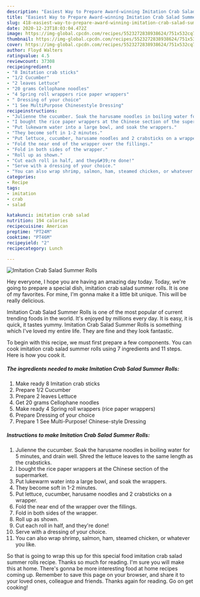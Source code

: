 ```yaml
---
description: "Easiest Way to Prepare Award-winning Imitation Crab Salad Summer Rolls"
title: "Easiest Way to Prepare Award-winning Imitation Crab Salad Summer Rolls"
slug: 418-easiest-way-to-prepare-award-winning-imitation-crab-salad-summer-rolls
date: 2020-12-23T18:03:04.472Z
image: https://img-global.cpcdn.com/recipes/5523272838938624/751x532cq70/imitation-crab-salad-summer-rolls-recipe-main-photo.jpg
thumbnail: https://img-global.cpcdn.com/recipes/5523272838938624/751x532cq70/imitation-crab-salad-summer-rolls-recipe-main-photo.jpg
cover: https://img-global.cpcdn.com/recipes/5523272838938624/751x532cq70/imitation-crab-salad-summer-rolls-recipe-main-photo.jpg
author: Floyd Walters
ratingvalue: 4.5
reviewcount: 37308
recipeingredient:
- "8 Imitation crab sticks"
- "1/2 Cucumber"
- "2 leaves Lettuce"
- "20 grams Cellophane noodles"
- "4 Spring roll wrappers rice paper wrappers"
- " Dressing of your choice"
- "1 See MultiPurpose Chinesestyle Dressing"
recipeinstructions:
- "Julienne the cucumber. Soak the harusame noodles in boiling water for 5 minutes, and drain well. Shred the lettuce leaves to the same length as the crabsticks."
- "I bought the rice paper wrappers at the Chinese section of the supermarket."
- "Put lukewarm water into a large bowl, and soak the wrappers."
- "They become soft in 1-2 minutes."
- "Put lettuce, cucumber, harusame noodles and 2 crabsticks on a wrapper."
- "Fold the near end of the wrapper over the fillings."
- "Fold in both sides of the wrapper."
- "Roll up as shown."
- "Cut each roll in half, and they&#39;re done!"
- "Serve with a dressing of your choice."
- "You can also wrap shrimp, salmon, ham, steamed chicken, or whatever you like."
categories:
- Recipe
tags:
- imitation
- crab
- salad

katakunci: imitation crab salad 
nutrition: 194 calories
recipecuisine: American
preptime: "PT24M"
cooktime: "PT46M"
recipeyield: "2"
recipecategory: Lunch

---
```



![Imitation Crab Salad Summer Rolls](https://img-global.cpcdn.com/recipes/5523272838938624/751x532cq70/imitation-crab-salad-summer-rolls-recipe-main-photo.jpg)

Hey everyone, I hope you are having an amazing day today. Today, we're going to prepare a special dish, imitation crab salad summer rolls. It is one of my favorites. For mine, I'm gonna make it a little bit unique. This will be really delicious.



Imitation Crab Salad Summer Rolls is one of the most popular of current trending foods in the world. It's enjoyed by millions every day. It is easy, it is quick, it tastes yummy. Imitation Crab Salad Summer Rolls is something which I've loved my entire life. They are fine and they look fantastic.


To begin with this recipe, we must first prepare a few components. You can cook imitation crab salad summer rolls using 7 ingredients and 11 steps. Here is how you cook it.

<!--inarticleads1-->

##### The ingredients needed to make Imitation Crab Salad Summer Rolls:

1. Make ready 8 Imitation crab sticks
1. Prepare 1/2 Cucumber
1. Prepare 2 leaves Lettuce
1. Get 20 grams Cellophane noodles
1. Make ready 4 Spring roll wrappers (rice paper wrappers)
1. Prepare  Dressing of your choice
1. Prepare 1 See Multi-Purpose! Chinese-style Dressing




<!--inarticleads2-->

##### Instructions to make Imitation Crab Salad Summer Rolls:

1. Julienne the cucumber. Soak the harusame noodles in boiling water for 5 minutes, and drain well. Shred the lettuce leaves to the same length as the crabsticks.
1. I bought the rice paper wrappers at the Chinese section of the supermarket.
1. Put lukewarm water into a large bowl, and soak the wrappers.
1. They become soft in 1-2 minutes.
1. Put lettuce, cucumber, harusame noodles and 2 crabsticks on a wrapper.
1. Fold the near end of the wrapper over the fillings.
1. Fold in both sides of the wrapper.
1. Roll up as shown.
1. Cut each roll in half, and they&#39;re done!
1. Serve with a dressing of your choice.
1. You can also wrap shrimp, salmon, ham, steamed chicken, or whatever you like.




So that is going to wrap this up for this special food imitation crab salad summer rolls recipe. Thanks so much for reading. I'm sure you will make this at home. There's gonna be more interesting food at home recipes coming up. Remember to save this page on your browser, and share it to your loved ones, colleague and friends. Thanks again for reading. Go on get cooking!
